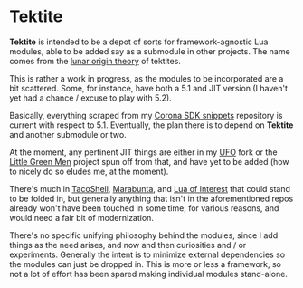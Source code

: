 Tektite
=======

**Tektite** is intended to be a depot of sorts for framework-agnostic Lua modules, able to be added say as a submodule in other
projects. The name comes from the [lunar origin theory](http://en.wikipedia.org/wiki/Tektite#Nonterrestrial_source_theories)
of tektites.

This is rather a work in progress, as the modules to be incorporated are a bit scattered. Some, for instance, have both a 5.1 and
JIT version (I haven't yet had a chance / excuse to play with 5.2).

Basically, everything scraped from my [Corona SDK snippets](https://github.com/ggcrunchy/corona-sdk-snippets) repository is current
with respect to 5.1. Eventually, the plan there is to depend on **Tektite** and another submodule or two.

At the moment, any pertinent JIT things are either in my [UFO](https://github.com/ggcrunchy/ufo) fork or the [Little Green Men](https://github.com/ggcrunchy/LittleGreenMen)
project spun off from that, and have yet to be added (how to nicely do so eludes me, at the moment).

There's much in [TacoShell](https://github.com/XibalbaStudios/TacoShell), [Marabunta](https://github.com/XibalbaStudios/Marabunta), and
[Lua of Interest](https://bitbucket.org/ggcrunchy/luaofinterest) that could stand to be folded in, but generally anything that isn't in
the aforementioned repos already won't have been touched in some time, for various reasons, and would need a fair bit of modernization.

There's no specific unifying philosophy behind the modules, since I add things as the need arises, and now and then curiosities and / or
experiments. Generally the intent is to minimize external dependencies so the modules can just be dropped in. This is more or less a
framework, so not a lot of effort has been spared making individual modules stand-alone.